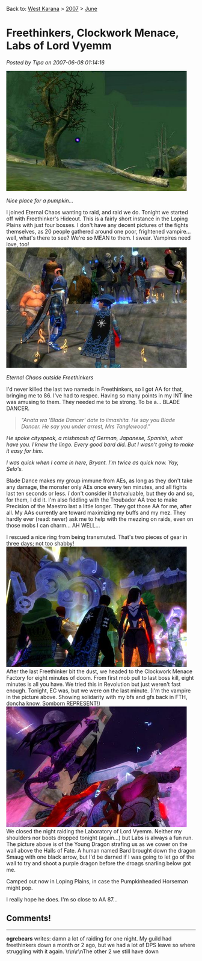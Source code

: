 Back to: [West Karana](/posts/westkarana.md) > [2007](/posts/2007/westkarana.md) > [June](./westkarana.md)
# Freethinkers, Clockwork Menace, Labs of Lord Vyemm

*Posted by Tipa on 2007-06-08 01:14:16*

![eq2_000034.jpg](../../../uploads/2007/06/eq2_000034.jpg)


*Nice place for a pumpkin...*


I joined Eternal Chaos wanting to raid, and raid we do. Tonight we started off with Freethinker's Hideout. This is a fairly short instance in the Loping Plains with just four bosses. I don't have any decent pictures of the fights themselves, as 20 people gathered around one poor, frightened vampire... well, what's there to see? We're so MEAN to them. I swear. Vampires need love, too!
![eq2_000026.jpg](../../../uploads/2007/06/eq2_000026.jpg)


*Eternal Chaos outside Freethinkers*


I'd never killed the last two nameds in Freethinkers, so I got AA for that, bringing me to 86. I've had to respec. Having so many points in my INT line was amusing to them. They needed me to be strong. To be a... BLADE DANCER.

> *"Anata wa 'Blade Dancer' date to iimashita.* *He say you Blade Dancer. He say you under arrest, Mrs Tanglewood."*

*He spoke cityspeak, a mishmash of German, Japanese, Spanish, what have you. I knew the lingo. Every good bard did. But I wasn't going to make it easy for him.*

*I was quick when I came in here, Bryant. I'm twice as quick now. Yay, Selo's.*


Blade Dance makes my group immune from AEs, as long as they don't take any damage, the monster only AEs once every ten minutes, and all fights last ten seconds or less. *I* don't consider it *that*valuable, but they do and so, for them, I did it. I'm also fiddling with the Troubador AA tree to make Precision of the Maestro last a little longer. They got those AA for me, after all. My AAs currently are toward maximizing my buffs and my mez. They hardly ever (read: never) ask me to help with the mezzing on raids, even on those mobs I can charm... AH WELL...

I rescued a nice ring from being transmuted. That's two pieces of gear in three days; not too shabby!
![eq2_000028.jpg](../../../uploads/2007/06/eq2_000028.jpg)
After the last Freethinker bit the dust, we headed to the Clockwork Menace Factory for eight minutes of doom. From first mob pull to last boss kill, eight minutes is all you have. We tried this in Revolution but just weren't fast enough. Tonight, EC was, but we were on the last minute. (I'm the vampire in the picture above. Showing solidarity with my bfs and gfs back in FTH, doncha know. Somborn REPRESENT!)
![eq2_000033.jpg](../../../uploads/2007/06/eq2_000033.jpg)
We closed the night raiding the Laboratory of Lord Vyemm. Neither my shoulders nor boots dropped tonight (again...) but Labs is always a fun run. The picture above is of the Young Dragon strafing us as we cower on the wall above the Halls of Fate. A human named Bard brought down the dragon Smaug with one black arrow, but I'd be darned if I was going to let go of the wall to try and shoot a purple dragon before the droags snarling below got me.

Camped out now in Loping Plains, in case the Pumpkinheaded Horseman might pop.

I really hope he does. I'm so close to AA 87...
## Comments!
---
**ogrebears** writes: damn a lot of raiding for one night. My guild had freethinkers down a month or 2 ago, but we had a lot of DPS leave so where struggling with it again. \r\n\r\nThe other 2 we still have down
